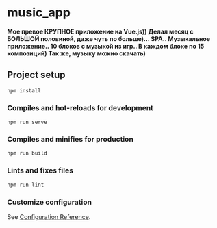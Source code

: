 # music_app

**Мое превое КРУПНОЕ приложение на Vue.js)) Делал месяц с БОЛЬШОЙ половиной, даже чуть по больше)... SPA.. Музыкальное приложение.. 10 блоков с музыкой из игр.. В каждом блоке по 15 композиций) Так же, музыку можно скачать)**

## Project setup
```
npm install
```

### Compiles and hot-reloads for development
```
npm run serve
```

### Compiles and minifies for production
```
npm run build
```

### Lints and fixes files
```
npm run lint
```

### Customize configuration
See [Configuration Reference](https://cli.vuejs.org/config/).
